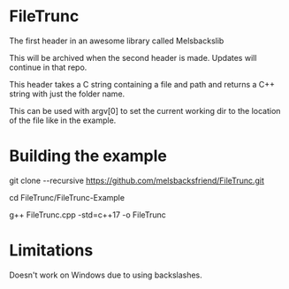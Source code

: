 # FileTrunc
The first header in an awesome library called Melsbackslib

This will be archived when the second header is made.  Updates will continue in that repo.  

This header takes a C string containing a file and path and returns a C++ string with just the folder name.  

This can be used with argv[0] to set the current working dir to the location of the file like in the example.  

# Building the example

git clone --recursive https://github.com/melsbacksfriend/FileTrunc.git

cd FileTrunc/FileTrunc-Example

g++ FileTrunc.cpp -std=c++17 -o FileTrunc

# Limitations

Doesn't work on Windows due to using backslashes.  
